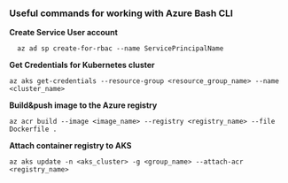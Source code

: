 ### Useful commands for working with Azure Bash CLI

**Create Service User account**
```
  az ad sp create-for-rbac --name ServicePrincipalName
```

**Get Credentials for Kubernetes cluster**
```
az aks get-credentials --resource-group <resource_group_name> --name <cluster_name>
```

**Build&push image to the Azure  registry**
```
az acr build --image <image_name> --registry <registry_name> --file Dockerfile .
```

**Attach container registry to AKS**
```
az aks update -n <aks_cluster> -g <group_name> --attach-acr <registry_name>
```
